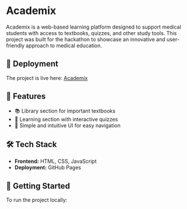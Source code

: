# Academix

Academix is a web-based learning platform designed to support medical students with access to textbooks, quizzes, and other study tools. This project was built for the hackathon to showcase an innovative and user-friendly approach to medical education.

## 🚀 Deployment
The project is live here: [Academix](https://bethel-18.github.io/Academix/)

## 📌 Features
- 📚 Library section for important textbooks  
- 📝 Learning section with interactive quizzes  
- 🎯 Simple and intuitive UI for easy navigation  

## 🛠️ Tech Stack
- **Frontend:** HTML, CSS, JavaScript  
- **Deployment:** GitHub Pages  

## 🏁 Getting Started
To run the project locally:

